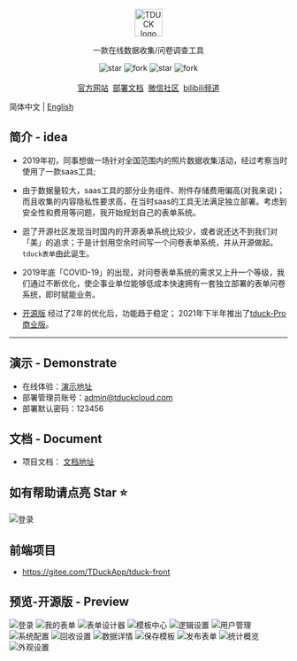 <p align="center">
    <a href="https://www.tduckcloud.com" target="_blank" rel="noopener noreferrer">
        <img style="margin-bottom: 0px;" width="50px" src="https://oss.tduckcloud.com/lading-image/ICO-icon.png" alt="TDUCK logo" />
    </a>
</p>

<p align="center">一款在线数据收集/问卷调查工具</p>

<p align="center">
    <img src='https://gitee.com/TDuckApp/tduck-platform/badge/star.svg?theme=dark' alt='star'></img>
    <img src='https://gitee.com/TDuckApp/tduck-platform/badge/fork.svg?theme=dark' alt='fork'></img>
    <img src='https://img.shields.io/github/stars/tduckcloud/tduck-platform?style=social' alt='star'></img>
    <img src='https://img.shields.io/github/forks/tduckcloud/tduck-platform?style=social' alt='fork'></img>
    <br />
    <br />   
    <a href="https://www.tduckcloud.com/" target="_blank">官方网站</a>&nbsp;
    <a href="https://doc.tduckcloud.com"  target="_blank" >部署文档</a>&nbsp;
    <a href="https://pro.tduckcloud.com/s/QUiDSKq8" target="_blank">微信社区</a>&nbsp;
    <a href="https://space.bilibili.com/409825300" target="_blank">bilibili频道</a>
</p>


简体中文 |  [English](./README_en.md)

## 简介 - idea

- 2019年初，同事想做一场针对全国范围内的照片数据收集活动，经过考察当时使用了一款saas工具;

- 由于数据量较大，saas工具的部分业务组件、附件存储费用偏高(对我来说)；而且收集的内容隐私性要求高，在当时saas的工具无法满足独立部署。考虑到安全性和费用等问题，我开始规划自己的表单系统。

- 逛了开源社区发现当时国内的开源表单系统比较少，或者说还达不到我们对「美」的追求；于是计划用空余时间写一个问卷表单系统，并从开源做起。```tduck表单```由此诞生。

- 2019年底「COVID-19」的出现，对问卷表单系统的需求又上升一个等级，我们通过不断优化，使企事业单位能够低成本快速拥有一套独立部署的表单问卷系统，即时赋能业务。

- [开源版](https://demo.tduckapp.com) 经过了2年的优化后，功能趋于稳定； 2021年下半年推出了[tduck-Pro商业版](https://pro.tduckcloud.com)。


------------------------------

## 演示 - Demonstrate

- 在线体验：<a href="http://www.tduckcloud.com" target="_blank">演示地址</a>
- 部署管理员账号：admin@tduckcloud.com
- 部署默认密码：123456

## 文档 - Document
- 项目文档： <a href="https://doc.tduckcloud.com" target="_blank">文档地址</a>

##  如有帮助请点亮 Star ⭐️
![登录](readmeImages/star.gif)

## 前端项目
- https://gitee.com/TDuckApp/tduck-front

## 预览-开源版 - Preview


![登录](readmeImages/screely-1680875090915.png)
![我的表单](readmeImages/screely-1680873937150.png)
![表单设计器](readmeImages/screely-1680873554938.png)
![模板中心](readmeImages/screely-1680874308945.png)
![逻辑设置](readmeImages/screely-1680873488767.png)
![用户管理](readmeImages/screely-1680874985938.png)
![系统配置](readmeImages/screely-1680874351097.png)
![回收设置](readmeImages/screely-1680873612592.png)
![数据详情](readmeImages/screely-1680873703554.png)
![保存模板](readmeImages/screely-1680873844396.png)
![发布表单](readmeImages/screely-1680873661475.png)
![统计概览](readmeImages/screely-1680873817576.png)
![外观设置](readmeImages/screely-1680873577743.png)


